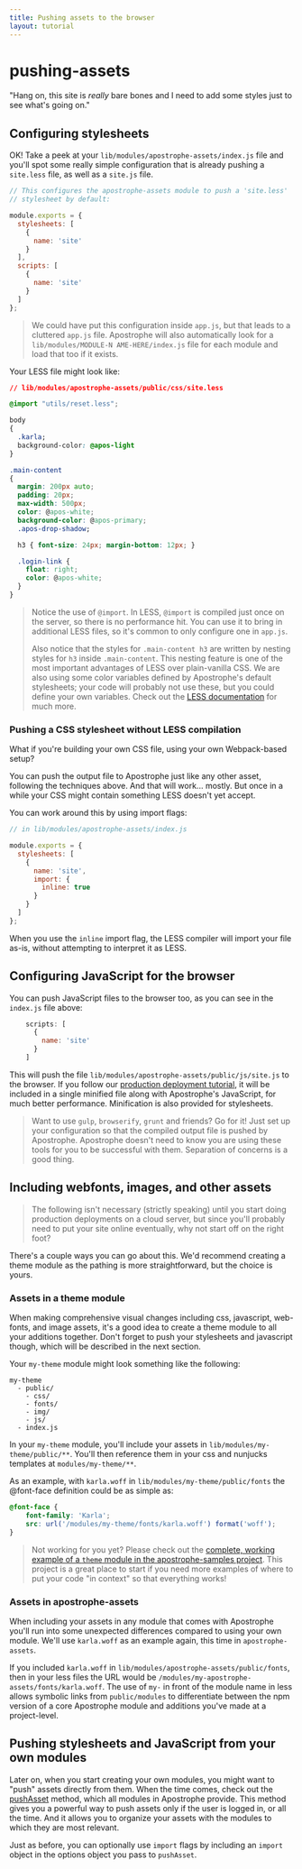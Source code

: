 ```yaml
---
title: Pushing assets to the browser
layout: tutorial
---
```


# pushing-assets

"Hang on, this site is _really_ bare bones and I need to add some styles just to see what's going on."

## Configuring stylesheets

OK! Take a peek at your `lib/modules/apostrophe-assets/index.js` file and you'll spot some really simple configuration that is already pushing a `site.less` file, as well as a `site.js` file.

```javascript
// This configures the apostrophe-assets module to push a 'site.less'
// stylesheet by default:

module.exports = {
  stylesheets: [
    {
      name: 'site'
    }
  ],
  scripts: [
    {
      name: 'site'
    }
  ]
};
```

> We could have put this configuration inside `app.js`, but that leads to a cluttered `app.js` file. Apostrophe will also automatically look for a `lib/modules/MODULE-N AME-HERE/index.js` file for each module and load that too if it exists.

Your LESS file might look like:

```css
// lib/modules/apostrophe-assets/public/css/site.less

@import "utils/reset.less";

body
{
  .karla;
  background-color: @apos-light
}

.main-content
{
  margin: 200px auto;
  padding: 20px;
  max-width: 500px;
  color: @apos-white;
  background-color: @apos-primary;
  .apos-drop-shadow;

  h3 { font-size: 24px; margin-bottom: 12px; }

  .login-link {
    float: right;
    color: @apos-white;
  }
}
```

> Notice the use of `@import`. In LESS, `@import` is compiled just once on the server, so there is no performance hit. You can use it to bring in additional LESS files, so it's common to only configure one in `app.js`.
>
> Also notice that the styles for `.main-content h3` are written by nesting styles for `h3` inside `.main-content`. This nesting feature is one of the most important advantages of LESS over plain-vanilla CSS. We are also using some color variables defined by Apostrophe's default stylesheets; your code will probably not use these, but you could define your own variables. Check out the [LESS documentation](http://lesscss.org/) for much more.

### Pushing a CSS stylesheet without LESS compilation

What if you're building your own CSS file, using your own Webpack-based setup?

You can push the output file to Apostrophe just like any other asset, following the techniques above. And that will work... mostly. But once in a while your CSS might contain something LESS doesn't yet accept.

You can work around this by using import flags:

```javascript
// in lib/modules/apostrophe-assets/index.js

module.exports = {
  stylesheets: [
    {
      name: 'site',
      import: {
        inline: true
      }
    }
  ]
};
```

When you use the `inline` import flag, the LESS compiler will import your file as-is, without attempting to interpret it as LESS.

## Configuring JavaScript for the browser

You can push JavaScript files to the browser too, as you can see in the `index.js` file above:

```javascript
    scripts: [
      {
        name: 'site'
      }
    ]
```

This will push the file `lib/modules/apostrophe-assets/public/js/site.js` to the browser. If you follow our [production deployment tutorial](https://github.com/apostrophecms/apostrophe-documentation/tree/e71017392b54a258d8d72811456c862139150a96/tutorials/intermediate/deployment.html), it will be included in a single minified file along with Apostrophe's JavaScript, for much better performance. Minification is also provided for stylesheets.

> Want to use `gulp`, `browserify`, `grunt` and friends? Go for it! Just set up your configuration so that the compiled output file is pushed by Apostrophe. Apostrophe doesn't need to know you are using these tools for you to be successful with them. Separation of concerns is a good thing.

## Including webfonts, images, and other assets

> The following isn't necessary \(strictly speaking\) until you start doing production deployments on a cloud server, but since you'll probably need to put your site online eventually, why not start off on the right foot?

There's a couple ways you can go about this. We'd recommend creating a theme module as the pathing is more straightforward, but the choice is yours.

### Assets in a theme module

When making comprehensive visual changes including css, javascript, web-fonts, and image assets, it's a good idea to create a theme module to all your additions together. Don't forget to push your stylesheets and javascript though, which will be described in the next section.

Your `my-theme` module might look something like the following:

```text
my-theme
  - public/
    - css/
    - fonts/
    - img/
    - js/
  - index.js
```

In your `my-theme` module, you'll include your assets in `lib/modules/my-theme/public/**`. You'll then reference them in your css and nunjucks templates at `modules/my-theme/**`.

As an example, with `karla.woff` in `lib/modules/my-theme/public/fonts` the @font-face definition could be as simple as:

```css
@font-face {
    font-family: 'Karla';
    src: url('/modules/my-theme/fonts/karla.woff') format('woff');
}
```

> Not working for you yet? Please check out the [complete, working example of a `theme` module in the apostrophe-samples project](https://github.com/apostrophecms/apostrophe-samples). This project is a great place to start if you need more examples of where to put your code "in context" so that everything works!

### Assets in apostrophe-assets

When including your assets in any module that comes with Apostrophe you'll run into some unexpected differences compared to using your own module. We'll use `karla.woff` as an example again, this time in `apostrophe-assets`.

If you included `karla.woff` in `lib/modules/apostrophe-assets/public/fonts`, then in your less files the URL would be `/modules/my-apostrophe-assets/fonts/karla.woff`. The use of `my-` in front of the module name in less allows symbolic links from `public/modules` to differentiate between the npm version of a core Apostrophe module and additions you've made at a project-level.

## Pushing stylesheets and JavaScript from your own modules

Later on, when you start creating your own modules, you might want to "push" assets directly from them. When the time comes, check out the [pushAsset](https://github.com/apostrophecms/apostrophe-documentation/tree/e71017392b54a258d8d72811456c862139150a96/modules/apostrophe-module/index.html#push-asset) method, which all modules in Apostrophe provide. This method gives you a powerful way to push assets only if the user is logged in, or all the time. And it allows you to organize your assets with the modules to which they are most relevant.

Just as before, you can optionally use `import` flags by including an `import` object in the options object you pass to `pushAsset`.

